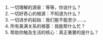 1. 一切理解的源泉：等等，你说什么？
2. 一切好奇心的根源：不知道为什么？
3. 一切进步的起始：我们能不能至少……。
4. 所有美满关系的根基：我能帮什么忙？
5. 帮助你触及生活的核心：真正重要的是什么？

